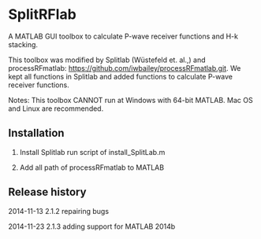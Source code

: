 SplitRFlab
==================
A MATLAB GUI toolbox to calculate P-wave receiver functions and H-k stacking.

This toolbox was modified by Splitlab (Wüstefeld et. al.,) and processRFmatlab: https://github.com/iwbailey/processRFmatlab.git. We kept all functions in Splitlab and added functions to calculate P-wave receiver functions.

Notes: This toolbox CANNOT run at Windows with 64-bit MATLAB. Mac OS and Linux are recommended.

Installation
------------------
1. Install Splitlab run script of install_SplitLab.m

2. Add all path of processRFmatlab to MATLAB


Release history 
---------------------
2014-11-13 2.1.2 repairing bugs

2014-11-23 2.1.3 adding support for MATLAB 2014b
